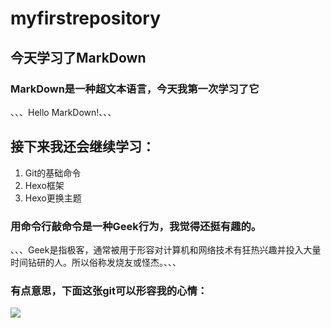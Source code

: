# myfirstrepository
## 今天学习了MarkDown
### MarkDown是一种超文本语言，今天我第一次学习了它
、、、Hello MarkDown!、、、
## 接下来我还会继续学习：
1. Git的基础命令
1. Hexo框架
1. Hexo更换主题
### 用命令行敲命令是一种Geek行为，我觉得还挺有趣的。
、、、Geek是指极客，通常被用于形容对计算机和网络技术有狂热兴趣并投入大量时间钻研的人。所以俗称发烧友或怪杰。、、、
### 有点意思，下面这张git可以形容我的心情：
![](https://qgt-style.oss-cn-hangzhou.aliyuncs.com/newcoursep4/g1/g1-2-2/tenor.gif)

